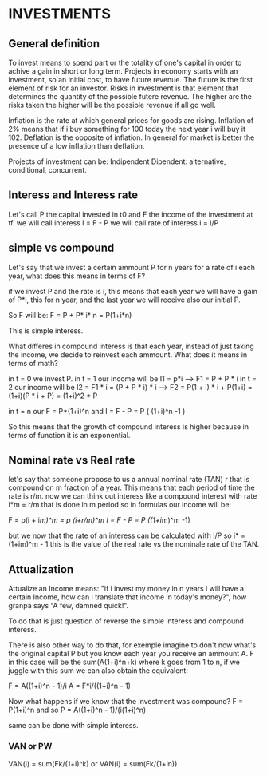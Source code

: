 # INVESTMENTS

## General definition
To invest means to spend part or the totality of one's capital in order to achive a gain in short or long term. 
Projects in economy starts with an investment, so an initial cost, to have future revenue.
The future is the first element of risk for an investor. Risks in investment is that element that determines the quantity of the possible futere revenue. The higher are the risks taken the higher will be the possible revenue if all go well.

Inflation is the rate at which general prices for goods are rising. Inflation of 2% means that if i buy something for 100 today the next year i will buy it 102.
Deflation is the opposite of inflation. In general for market is better the presence of a low inflation than deflation.

Projects of investment can be:
Indipendent
Dipendent: alternative, conditional, concurrent.

## Interess and Interess rate
Let's call P the capital invested in t0 and F the income of the investment at tf.
we will call interess I = F - P
we will call rate of interess i = I/P

## simple vs compound
Let's say that we invest a certain ammount P for n years for a rate of i each year, what does this means in terms of F?

if we invest P and the rate is i, this means that each year we will have a gain of P*i, this for n year, and the last year we will receive also our initial P.
 
So F will be:
F = P + P* i* n = P(1+i*n)

This is simple interess. 

What differes in compound interess is that each year, instead of just taking the income, we decide to reinvest each ammount. What does it means in terms of math?

in t = 0 we invest P.
in t = 1 our income will be I1 = p*i --> F1 = P + P * i
in t = 2 our income will be I2 = F1 * i = (P + P * i) * i --> F2 = P(1 + i) * i + P(1+i) = (1+i)(P * i + P) = (1+i)^2 * P

in t = n our F = P*(1+i)^n and I = F - P = P ( (1+i)^n -1 )

So this means that the growth of compound interess is higher because in terms of function it is an exponential.

## Nominal rate vs Real rate
let's say that someone propose to us a annual nominal rate (TAN) r that is compound on m fraction of a year.
This means that each period of time the rate is r/m. 
now we can think out interess like a compound interest with rate i*m = r/m that is done in m period so in formulas our income will be:

F = p(i + i*m)^m = p (i+r/m)^m
I = F - P = P ((1+i*m)^m -1)

but we now that the rate of an interess can be calculated with I/P
so i* = (1+im)^m - 1
this is the value of the real rate vs the nominale rate of the TAN.

## Attualization
Attualize an Income means: "if i invest my money in n years i will have a certain Income, how can i translate that income in today's money?", how granpa says “A few, damned quick!”. 

To do that is just question of reverse the simple interess and compound interess.

There is also other way to do that, for exemple imagine to don't now what's the original capital P but you know each year you receive an ammount A.
F in this case will be the sum(A(1+i)^n+k) where k goes from 1 to n, if we juggle with this sum we can also obtain the equivalent:

F = A((1+i)^n - 1)/i
A = F*i/((1+i)^n - 1)

Now what happens if we know that the investment was compound? F = P(1+i)^n and so
P = A((1+i)^n - 1)/(i(1+i)^n)

same can be done with simple interess.

### VAN or PW
VAN(i) = sum(Fk/(1+i)^k) or VAN(i) = sum(Fk/(1+in))